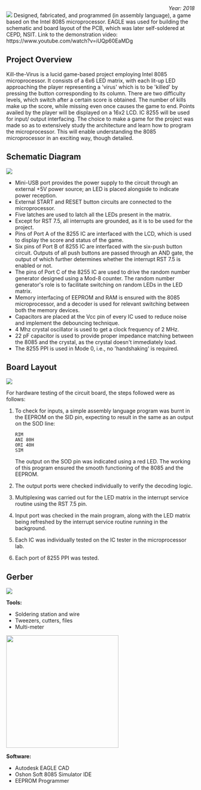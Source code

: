 
<div align="right"><i>Year: 2018</i></div>
<img src="https://user-images.githubusercontent.com/32619706/149883709-d17ce99c-5617-4dc2-a492-fd3b590a5fdc.png">
Designed, fabricated, and programmed (in assembly language), a game based on the Intel 8085 microprocessor. EAGLE was used for building the schematic and board layout of the PCB, which was later self-soldered at CEPD, NSIT. Link to the demonstration video: https://www.youtube.com/watch?v=iUQp60EaMDg

## Project Overview
Kill-the-Virus is a lucid game-based project employing Intel 8085 microprocessor. It consists of a 6x6 LED matrix, with each lit-up LED approaching the player representing a 'virus' which is to be 'killed' by pressing the button corresponding to its column. There are two difficulty levels, which switch after a certain score is obtained. The number of kills make up the score, while missing even once causes the game to end. Points availed by the player will be displayed on a 16x2 LCD. IC 8255 will be used for input/ output interfacing. The choice to make a game for the project was made so as to extensively study the architecture and learn how to program the microprocessor. This will enable understanding the 8085 microprocessor in an exciting way, though detailed.

## Schematic Diagram

<img src="https://user-images.githubusercontent.com/32619706/149880580-b8c24fd7-1753-4189-b1a7-b57ae3998e97.png">

* Mini-USB port provides the power supply to the circuit through an external +5V power source; an LED is placed alongside to indicate power reception.
* External START and RESET button circuits are connected to the microprocessor.
* Five latches are used to latch all the LEDs present in the matrix.
* Except for RST 7.5, all interrupts are grounded, as it is to be used for the project.
* Pins of Port A of the 8255 IC are interfaced with the LCD, which is used to display the score and status of the game.
* Six pins of Port B of 8255 IC are interfaced with the six-push button circuit. Outputs of all push buttons are passed through an AND gate, the output of which further determines whether the interrupt RST 7.5 is enabled or not.
* The pins of Port C of the 8255 IC are used to drive the random number generator designed using a Mod-8 counter. The random number generator's role is to facilitate switching on random LEDs in the LED matrix.
* Memory interfacing of EEPROM and RAM is ensured with the 8085 microprocessor, and a decoder is used for relevant switching between both the memory devices.
* Capacitors are placed at the Vcc pin of every IC used to reduce noise and implement the debouncing technique.
* 4 Mhz crystal oscillator is used to get a clock frequency of 2 MHz.
* 22 pF capacitor is used to provide proper impedance matching between the 8085 and the crystal, as the crystal doesn't immediately load.
* The 8255 PPI is used in Mode 0, i.e., no 'handshaking' is required.

## Board Layout

<img src="https://user-images.githubusercontent.com/32619706/149880735-116e7f3a-a007-4481-962a-9b6a5f211f31.png">

For hardware testing of the circuit board, the steps followed were as follows:

1. To check for inputs, a simple assembly language program was burnt in the EEPROM on the SID pin, expecting to result in the same as an output on the SOD line:


    `RIM` \
	`ANI 80H` \
    `ORI 40H` \
    `SIM`

	The output on the SOD pin was indicated using a red LED. The working of this program ensured the smooth functioning of the 8085 and the EEPROM.

2. The output ports were checked individually to verify the decoding logic.
3. Multiplexing was carried out for the LED matrix in the interrupt service routine using the RST 7.5 pin.
4. Input port was checked in the main program, along with the LED matrix being refreshed by the interrupt service routine running in the background.
5. Each IC was individually tested on the IC tester in the microprocessor lab.
6. Each port of 8255 PPI was tested.


## Gerber

<img src="https://user-images.githubusercontent.com/32619706/149880834-3e6f9052-f5f6-4145-bf30-d3f576dda6ab.png">

**Tools:**
* Soldering station and wire
* Tweezers, cutters, files
* Multi-meter

<img src=https://m.media-amazon.com/images/I/81OaT3H5DGL.jpg width="300">

**Software:**
* Autodesk EAGLE CAD
* Oshon Soft 8085 Simulator IDE
* EEPROM Programmer


